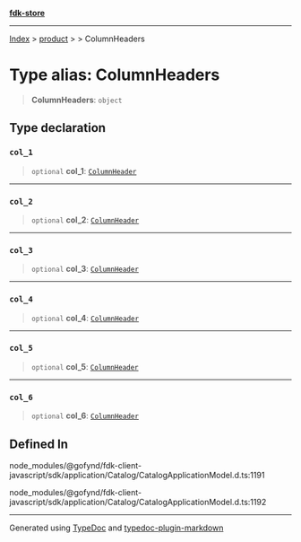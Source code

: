 [**fdk-store**](../../../README.md)
***

[Index](../../../API.md) > [product](../../README.md) > [<internal>](../README.md) > ColumnHeaders

# Type alias: ColumnHeaders

> **ColumnHeaders**: `object`

## Type declaration

### `col_1`

> `optional` **col\_1**: [`ColumnHeader`](type-alias.ColumnHeader.md)

***

### `col_2`

> `optional` **col\_2**: [`ColumnHeader`](type-alias.ColumnHeader.md)

***

### `col_3`

> `optional` **col\_3**: [`ColumnHeader`](type-alias.ColumnHeader.md)

***

### `col_4`

> `optional` **col\_4**: [`ColumnHeader`](type-alias.ColumnHeader.md)

***

### `col_5`

> `optional` **col\_5**: [`ColumnHeader`](type-alias.ColumnHeader.md)

***

### `col_6`

> `optional` **col\_6**: [`ColumnHeader`](type-alias.ColumnHeader.md)

## Defined In

node\_modules/@gofynd/fdk-client-javascript/sdk/application/Catalog/CatalogApplicationModel.d.ts:1191

node\_modules/@gofynd/fdk-client-javascript/sdk/application/Catalog/CatalogApplicationModel.d.ts:1192

***
Generated using [TypeDoc](https://typedoc.org/) and [typedoc-plugin-markdown](https://www.npmjs.com/package/typedoc-plugin-markdown)
